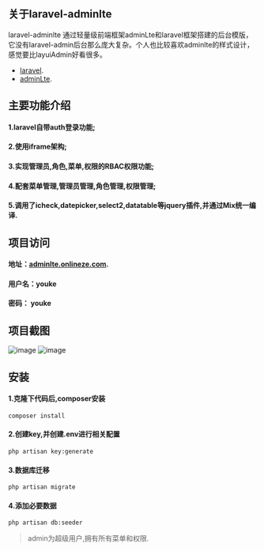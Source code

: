 
## 关于laravel-adminlte

laravel-adminlte 通过轻量级前端框架adminLte和laravel框架搭建的后台模版，它没有laravel-admin后台那么庞大复杂。个人也比较喜欢adminlte的样式设计，感觉要比layuiAdmin好看很多。
- [laravel](https://laravel.com).
- [adminLte](https://adminlte.io/).




## 主要功能介绍
#### 1.laravel自带auth登录功能;
#### 2.使用iframe架构;
#### 3.实现管理员,角色,菜单,权限的RBAC权限功能;
#### 4.配套菜单管理,管理员管理,角色管理,权限管理;
#### 5.调用了icheck,datepicker,select2,datatable等jquery插件,并通过Mix统一编译.

## 项目访问
#### 地址：[adminlte.onlineze.com](http://adminlte.onlineze.com).
#### 用户名：youke
#### 密码： youke

## 项目截图

![image](https://jingze.oss-cn-beijing.aliyuncs.com/jzblog/%E5%BE%AE%E4%BF%A1%E5%9B%BE%E7%89%87_20191210172504.png)
![image](https://jingze.oss-cn-beijing.aliyuncs.com/jzblog/%E5%BE%AE%E4%BF%A1%E5%9B%BE%E7%89%87_20191210173354.png)

## 安装

#### 1.克隆下代码后,composer安装
```
composer install
```
#### 2.创建key,并创建.env进行相关配置

```
php artisan key:generate
```
#### 3.数据库迁移

```
php artisan migrate
```

#### 4.添加必要数据

```
php artisan db:seeder
```
> admin为超级用户,拥有所有菜单和权限.

